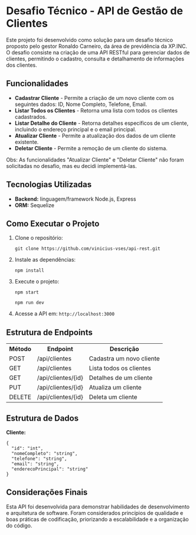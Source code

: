 <!DOCTYPE html>
<html lang="pt-BR">
<head>
  <meta charset="UTF-8">
  <meta name="viewport" content="width=device-width, initial-scale=1.0">
</head>
<body>

  <h1>Desafio Técnico - API de Gestão de Clientes</h1>
   <p>Este projeto foi desenvolvido como solução para um desafio técnico proposto pelo gestor Ronaldo Carneiro, da área de previdência da XP.INC. O desafio consiste na criação de uma API RESTful para gerenciar dados de clientes, permitindo o cadastro, consulta e detalhamento de informações dos clientes.</p>

  <h2>Funcionalidades</h2>
  <ul>
    <li><strong>Cadastrar Cliente</strong> - Permite a criação de um novo cliente com os seguintes dados: ID, Nome Completo, Telefone, Email.</li>
    <li><strong>Listar Todos os Clientes</strong> - Retorna uma lista com todos os clientes cadastrados.</li>
    <li><strong>Listar Detalhe do Cliente</strong> - Retorna detalhes específicos de um cliente, incluindo o endereço principal e o email principal.</li>
    <li><strong>Atualizar Cliente</strong> - Permite a atualização dos dados de um cliente existente.</li>
    <li><strong>Deletar Cliente</strong> - Permite a remoção de um cliente do sistema.</li>
  </ul>

<p>Obs: As funcionalidades "Atualizar Cliente" e "Deletar Cliente" não foram solicitadas no desafio, mas eu decidi implementá-las.</p>

  <h2>Tecnologias Utilizadas</h2>
  <ul>
    <li><strong>Backend:</strong> linguagem/framework Node.js, Express</li>
    <li><strong>ORM:</strong> Sequelize</li>
  </ul>

  <h2>Como Executar o Projeto</h2>
  <ol>
    <li>Clone o repositório:
      <pre><code>git clone https://github.com/vinicius-vses/api-rest.git</code></pre>
    </li>
    <li>Instale as dependências:
      <pre><code>npm install</code></pre>
    </li>
    <li>Execute o projeto:
      <pre><code>npm start</code></pre>
      <pre><code>npm run dev</code></pre>
    </li>
    <li>Acesse a API em: <code>http://localhost:3000</code></li>
  </ol>

  <h2>Estrutura de Endpoints</h2>
  <table>
    <tr>
      <th>Método</th>
      <th>Endpoint</th>
      <th>Descrição</th>
    </tr>
    <tr>
      <td>POST</td>
      <td>/api/clientes</td>
      <td>Cadastra um novo cliente</td>
    </tr>
    <tr>
      <td>GET</td>
      <td>/api/clientes</td>
      <td>Lista todos os clientes</td>
    </tr>
    <tr>
      <td>GET</td>
      <td>/api/clientes/{id}</td>
      <td>Detalhes de um cliente</td>
    </tr>
    <tr>
      <td>PUT</td>
      <td>/api/clientes/{id}</td>
      <td>Atualiza um cliente</td>
    </tr>
    <tr>
      <td>DELETE</td>
      <td>/api/clientes/{id}</td>
      <td>Deleta um cliente</td>
    </tr>    
  </table>

  <h2>Estrutura de Dados</h2>
  <p><strong>Cliente:</strong></p>
  <pre><code>{
  "id": "int",
  "nomeCompleto": "string",
  "telefone": "string",
  "email": "string",
  "enderecoPrincipal": "string"
}</code></pre>

  <h2>Considerações Finais</h2>
  <p>Esta API foi desenvolvida para demonstrar habilidades de desenvolvimento e arquitetura de software. Foram considerados princípios de qualidade e boas práticas de codificação, priorizando a escalabilidade e a organização do código.</p>

</body>
</html>
